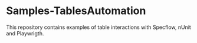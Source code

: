 # Samples-TablesAutomation
This repository contains examples of table interactions with Specflow, nUnit and Playwrigth.

